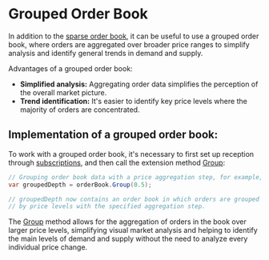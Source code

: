 # Grouped Order Book

In addition to the [sparse order book](sparse.md), it can be useful to use a grouped order book, where orders are aggregated over broader price ranges to simplify analysis and identify general trends in demand and supply.

Advantages of a grouped order book:

- **Simplified analysis:** Aggregating order data simplifies the perception of the overall market picture.
- **Trend identification:** It's easier to identify key price levels where the majority of orders are concentrated.

## Implementation of a grouped order book:

To work with a grouped order book, it's necessary to first set up reception through [subscriptions](subscriptions.md), and then call the extension method [Group](xref:StockSharp.Messages.Extensions.Group):

```cs
// Grouping order book data with a price aggregation step, for example, 0.5 units of price
var groupedDepth = orderBook.Group(0.5);

// groupedDepth now contains an order book in which orders are grouped
// by price levels with the specified aggregation step.
```

The [Group](xref:StockSharp.Messages.Extensions.Group) method allows for the aggregation of orders in the book over larger price levels, simplifying visual market analysis and helping to identify the main levels of demand and supply without the need to analyze every individual price change.